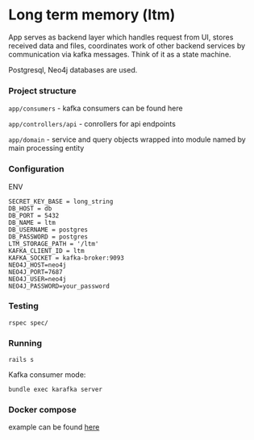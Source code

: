 # Long term memory (ltm)

App serves as backend layer which handles request from UI, stores received data and files, coordinates work of other backend services by communication via kafka messages. Think of it as a state machine.

Postgresql, Neo4j databases are used.

### Project structure

`app/consumers` - kafka consumers can be found here

`app/controllers/api` - conrollers for api endpoints

`app/domain` - service and query objects wrapped into module named by main processing entity 

### Configuration

ENV

```
SECRET_KEY_BASE = long_string
DB_HOST = db
DB_PORT = 5432
DB_NAME = ltm
DB_USERNAME = postgres
DB_PASSWORD = postgres
LTM_STORAGE_PATH = '/ltm'
KAFKA_CLIENT_ID = ltm
KAFKA_SOCKET = kafka-broker:9093
NEO4J_HOST=neo4j
NEO4J_PORT=7687
NEO4J_USER=neo4j
NEO4J_PASSWORD=your_password
```


### Testing

```
rspec spec/
```

### Running

```
rails s
```

Kafka consumer mode:
```
bundle exec karafka server
```

### Docker compose

example can be found [here](https://github.com/ThoughtsKeeperOrg/ops/blob/main/docker-compose.yml)